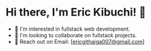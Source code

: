 # Hi there, I'm Eric Kibuchi! 👋

- 👀 I'm interested in fullstack web development.
- 💞️ I'm looking to collaborate on fullstack projects.
- 📧 Reach out on Email: [ericgithaiga007@gmail.com]

